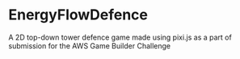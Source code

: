 # EnergyFlowDefence
A 2D top-down tower defence game made using pixi.js as a part of submission for the AWS Game Builder Challenge
